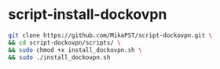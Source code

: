 # script-install-dockovpn

```bash
git clone https://github.com/MikaPST/script-dockovpn.git \
&& cd script-dockovpn/scripts/ \
&& sudo chmod +x install_dockovpn.sh \
&& sudo ./install_dockovpn.sh
```
